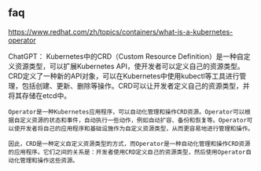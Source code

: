 ## faq

https://www.redhat.com/zh/topics/containers/what-is-a-kubernetes-operator

ChatGPT：
    Kubernetes中的CRD（Custom Resource Definition）是一种自定义资源类型，可以扩展Kubernetes API，使开发者可以定义自己的资源类型。CRD定义了一种新的API对象，可以在Kubernetes中使用kubectl等工具进行管理，包括创建、更新、删除等操作。CRD可以让开发者定义自己的资源类型，并将其存储在etcd中。

    Operator是一种Kubernetes应用程序，可以自动化管理和操作CRD资源。Operator可以根据自定义资源的状态和事件，自动执行一些动作，例如自动扩容、备份和恢复等。Operator可以使开发者将自己的应用程序和基础设施作为自定义资源类型，从而更容易地进行管理和操作。

    因此，CRD是一种定义自定义资源类型的方式，而Operator是一种自动化管理和操作CRD资源的应用程序。它们之间的关系是：开发者使用CRD定义自己的资源类型，然后使用Operator自动化管理和操作这些资源。